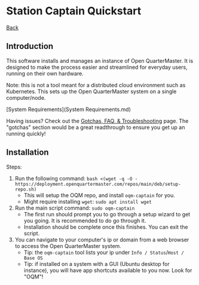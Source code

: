 # Station Captain Quickstart

[Back](README.md)

## Introduction

This software installs and manages an instance of Open QuarterMaster. It is designed to make the process easier and streamlined for everyday users, running on their own hardware.

Note: this is not a tool meant for a distributed cloud environment such as Kubernetes. This sets up the Open QuarterMaster system on a single computer/node.

[System Requirements](System Requirements.md)

Having issues? Check out the [Gotchas, FAQ, & Troubleshooting](tgf.md) page. The "gotchas" section would be a great readthrough to ensure you get up an running quickly!

## Installation

Steps:

1. Run the following command: `bash <(wget -q -O - https://deployment.openquartermaster.com/repos/main/deb/setup-repo.sh)`
    - This will setup the OQM repo, and install `oqm-captain` for you.
    - Might require installing `wget`: `sudo apt install wget`
4. Run the main script command: `sudo oqm-captain`
    - The first run should prompt you to go through a setup wizard to get you going. It is recommended to do go through it.
    - Installation should be complete once this finishes. You can exit the script.
5. You can navigate to your computer's ip or domain from a web browser to access the Open QuarterMaster system.
    - Tip: the `oqm-captain` tool lists your ip under `Info / Status`/`Host / Base OS`
    - Tip: if installed on a system with a GUI (Ubuntu desktop for instance), you will have app shortcuts available to you now. Look for "OQM"!
